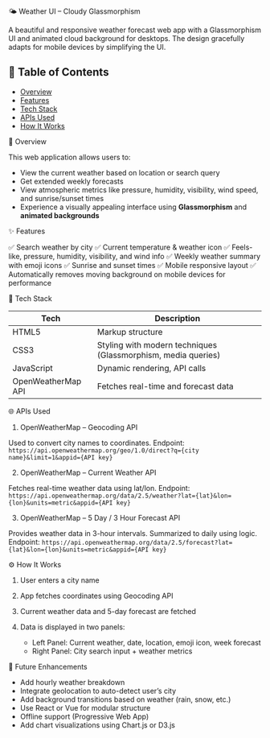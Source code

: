 
🌤️ Weather UI – Cloudy Glassmorphism

  A beautiful and responsive weather forecast web app with a Glassmorphism UI and animated cloud background for desktops. The design gracefully adapts for mobile devices by simplifying the UI.



## 📌 Table of Contents

* [Overview](-overview)
* [Features](-features)
* [Tech Stack](-tech-stack)
* [APIs Used](-apis-used)
* [How It Works](-how-it-works)


📖 Overview

  This web application allows users to:
  
  * View the current weather based on location or search query
  * Get extended weekly forecasts
  * View atmospheric metrics like pressure, humidity, visibility, wind speed, and sunrise/sunset times
  * Experience a visually appealing interface using **Glassmorphism** and **animated backgrounds**



✨ Features

  ✅ Search weather by city
  ✅ Current temperature & weather icon
  ✅ Feels-like, pressure, humidity, visibility, and wind info
  ✅ Weekly weather summary with emoji icons
  ✅ Sunrise and sunset times
  ✅ Mobile responsive layout
  ✅ Automatically removes moving background on mobile devices for performance



🧰 Tech Stack
  
  | Tech                 | Description                                                   |
  | -------------------- | ------------------------------------------------------------- |
  | HTML5                | Markup structure                                              |
  | CSS3                 | Styling with modern techniques (Glassmorphism, media queries) |
  | JavaScript           | Dynamic rendering, API calls                                  |
  | OpenWeatherMap API   | Fetches real-time and forecast data                           |



🌐 APIs Used

   1. OpenWeatherMap – Geocoding API
  
  Used to convert city names to coordinates.
  Endpoint:
  `https://api.openweathermap.org/geo/1.0/direct?q={city name}&limit=1&appid={API key}`
  
   2. OpenWeatherMap – Current Weather API
  
  Fetches real-time weather data using lat/lon.
  Endpoint:
  `https://api.openweathermap.org/data/2.5/weather?lat={lat}&lon={lon}&units=metric&appid={API key}`
  
   3. OpenWeatherMap – 5 Day / 3 Hour Forecast API
  
  Provides weather data in 3-hour intervals. Summarized to daily using logic.
  Endpoint:
  `https://api.openweathermap.org/data/2.5/forecast?lat={lat}&lon={lon}&units=metric&appid={API key}`

⚙️ How It Works

  1. User enters a city name
  
  2. App fetches coordinates using Geocoding API
  
  3. Current weather data and 5-day forecast are fetched
  
  4. Data is displayed in two panels:
  
     * Left Panel: Current weather, date, location, emoji icon, week forecast
     * Right Panel: City search input + weather metrics


🚀 Future Enhancements

  * Add hourly weather breakdown
  * Integrate geolocation to auto-detect user’s city
  * Add background transitions based on weather (rain, snow, etc.)
  * Use React or Vue for modular structure
  * Offline support (Progressive Web App)
  * Add chart visualizations using Chart.js or D3.js


